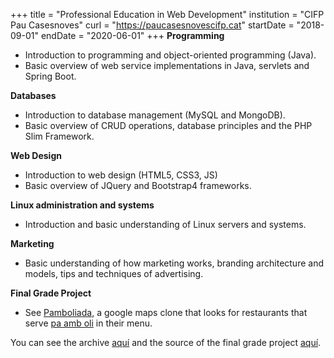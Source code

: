 +++
title = "Professional Education in Web Development"
institution = "CIFP Pau Casesnoves"
curl = "https://paucasesnovescifp.cat"
startDate = "2018-09-01"
endDate = "2020-06-01"
+++
**Programming**
* Introduction to programming and object-oriented programming (Java).
* Basic overview of web service implementations in Java, servlets and Spring Boot.

**Databases**
* Introduction to database management (MySQL and MongoDB).
* Basic overview of CRUD operations, database principles and the PHP Slim Framework.

**Web Design**
* Introduction to web design (HTML5, CSS3, JS)
* Basic overview of JQuery and Bootstrap4 frameworks.

**Linux administration and systems**
* Introduction and basic understanding of Linux servers and systems.

**Marketing**
* Basic understanding of how marketing works, branding architecture and models, tips and techniques of advertising.

**Final Grade Project**
* See [Pamboliada](https://pamboliada.cat), a google maps clone that looks for restaurants that serve [pa amb oli](https://es.wikipedia.org/wiki/Pa_amb_oli) in their menu.

You can see the archive [aquí](https://github.com/antonialoytorrens-DAW2018-2020) and the source of the final grade project [aquí](https://github.com/antonialoytorrens/pa-amb-oli).